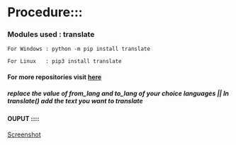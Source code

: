# Procedure::: 


### Modules used : translate
   
    For Windows : python -m pip install translate
    
    For Linux   : pip3 install translate
    
    
    
#### For more repositories visit [here](https://github.com/chinmay29hub/ "Python")




##### replace the value of _from_lang_ and _to_lang_ of your choice languages || In translate() add the text you want to translate





#### OUPUT ::::   


   
   
   
   [Screenshot](translate_.png)

